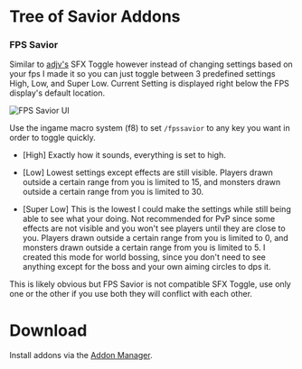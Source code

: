 # Tree of Savior Addons

### FPS Savior

Similar to [adjv's](https://github.com/axjv) SFX Toggle however instead of changing settings based on your fps I made it so you can just toggle between 3 predefined settings High, Low, and Super Low. Current Setting is displayed right below the FPS display's default location.

![FPS Savior UI](http://i.imgur.com/vWH9GhG.png)

Use the ingame macro system (f8) to set `/fpssavior` to any key you want in order to toggle quickly.

* [High] Exactly how it sounds, everything is set to high.

* [Low] Lowest settings except effects are still visible. Players drawn outside a certain range from you is limited to 15, and monsters drawn outside a certain range from you is limited to 30.

* [Super Low] This is the lowest I could make the settings while still being able to see what your doing. Not recommended for PvP since some effects are not visible and you won't see players until they are close to you. Players drawn outside a certain range from you is limited to 0, and monsters drawn outside a certain range from you is limited to 5. I created this mode for world bossing, since you don't need to see anything except for the boss and your own aiming circles to dps it.

This is likely obvious but FPS Savior is not compatible SFX Toggle, use only one or the other if you use both they will conflict with each other.

# Download

Install addons via the [Addon Manager](https://github.com/Excrulon/Tree-of-Savior-Addon-Manager).
